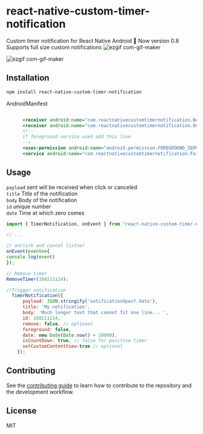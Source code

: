 # react-native-custom-timer-notification

Custom timer notification for React Native Android 🔔
Now version 0.8 Supports full size custom notifications
![ezgif com-gif-maker](https://user-images.githubusercontent.com/58332892/208312749-58586dba-da62-4531-85bb-62346a57aa03.gif)

![ezgif com-gif-maker](https://user-images.githubusercontent.com/58332892/166133982-effe321c-a0fd-4315-bb29-cc7ee29d0bd4.gif)


## Installation

```sh
npm install react-native-custom-timer-notification
```

AndroidManifest
```xml

      <receiver android:name="com.reactnativecustomtimernotification.NotificationEventReceiver" />
      <receiver android:name="com.reactnativecustomtimernotification.OnClickBroadcastReceiver" />
      <!--
      if foreground service used add this line
      -->
      <uses-permission android:name="android.permission.FOREGROUND_SERVICE" />
      <service android:name="com.reactnativecustomtimernotification.ForegroundService"/>
```
## Usage
```payload``` sent will be received when click or canceled <br>
```title``` Title of the notification <br>
```body``` Body of the notification <br>
```id```  unique number <br>
```date``` Time at which zero comes <br>
```js
import { TimerNotification, onEvent } from "react-native-custom-timer-notification";

// ...

// onclick and cancel listner
onEvent(event=>{
console.log(event)
});

// Remove timer 
RemoveTimer(160211114);

//Trigger notification
  TimerNotification({
      payload: JSON.stringify('notificationOpen?.data'),
      title: 'My notification',
      body: 'Much longer text that cannot fit one line... ',
      id: 160211114,
      remove: false, // optional
      foreground: false,
      date: new Date(Date.now() + 20000),
      isCountDown: true, // false for positive timer 
      setCustomContentView:true // optional
    });
```

## Contributing

See the [contributing guide](CONTRIBUTING.md) to learn how to contribute to the repository and the development workflow.

## License

MIT
